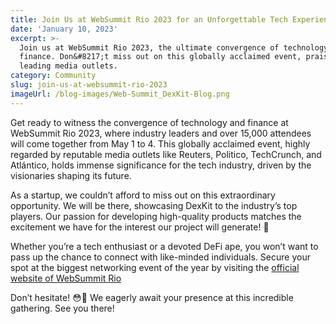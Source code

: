 ```yaml
---
title: Join Us at WebSummit Rio 2023 for an Unforgettable Tech Experience!
date: 'January 10, 2023'
excerpt: >-
  Join us at WebSummit Rio 2023, the ultimate convergence of technology and
  finance. Don&#8217;t miss out on this globally acclaimed event, praised by
  leading media outlets.
category: Community
slug: join-us-at-websummit-rio-2023
imageUrl: /blog-images/Web-Summit_DexKit-Blog.png
---
```


Get ready to witness the convergence of technology and finance at WebSummit Rio 2023, where industry leaders and over 15,000 attendees will come together from May 1 to 4. This globally acclaimed event, highly regarded by reputable media outlets like Reuters, Politico, TechCrunch, and Atlántico, holds immense significance for the tech industry, driven by the visionaries shaping its future.

As a startup, we couldn’t afford to miss out on this extraordinary opportunity. We will be there, showcasing DexKit to the industry’s top players. Our passion for developing high-quality products matches the excitement we have for the interest our project will generate! 🙏

Whether you’re a tech enthusiast or a devoted DeFi ape, you won’t want to pass up the chance to connect with like-minded individuals. Secure your spot at the biggest networking event of the year by visiting the [official website of WebSummit Rio](https://rio.websummit.com/)

Don’t hesitate! 😳🤗 We eagerly await your presence at this incredible gathering. See you there!
